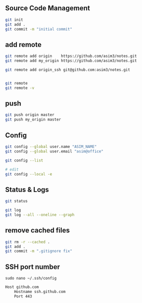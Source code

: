 ## Source Code Management
```bash
git init
git add .
git commit -m "initial commit"
```

## add remote
```bash
git remote add origin    https://github.com/asim3/notes.git
git remote add my_origin https://github.com/asim3/notes.git

git remote add origin_ssh git@github.com:asim3/notes.git


git remote
git remote -v
```

## push
```bash
git push origin master
git push my_origin master
```


## Config
```bash
git config --global user.name "ASIM_NAME"
git config --global user.email "asim@office"

git config --list

# edit
git config --local -e
```


## Status & Logs
```bash
git status

git log
git log --all --oneline --graph
```


## remove cached files
```bash
git rm -r --cached .
git add .
git commit -m ".gitignore fix"
```


## SSH port number 
`sudo nano ~/.ssh/config`
```bash
Host github.com
    Hostname ssh.github.com
    Port 443
```
